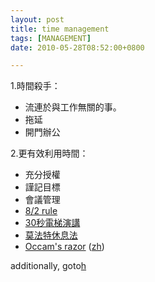 ```yaml
---
layout: post
title: time management
tags: [MANAGEMENT]
date: 2010-05-28T08:52:00+0800

---
```



1.時間殺手：

 *  流連於與工作無關的事。
 *  拖延
 *  開門辦公

2.更有效利用時間：

 *  充分授權
 *  謹記目標
 *  會議管理
 *  [8/2 rule][8_2_rule]
 *  [30秒電梯演講][30]
 *  [莫法特休息法][Link 1]
 *  [Occam's razor][Occam_s razor] ([zh])

additionally, goto[h]


[8_2_rule]: http://en.wikipedia.org/wiki/Pareto_principle
[30]: http://wiki.mbalib.com/wiki/%E9%BA%A6%E8%82%AF%E9%94%A130%E7%A7%92%E7%94%B5%E6%A2%AF%E7%90%86%E8%AE%BA
[Link 1]: http://baike.baidu.com/view/1637764.htm
[Occam_s razor]: http://en.wikipedia.org/wiki/Occam's_razor
[zh]: http://zh.wikipedia.org/zh/%E5%A5%A5%E5%8D%A1%E5%A7%86%E5%89%83%E5%88%80
[h]: http://baike.baidu.com/view/102959.htm